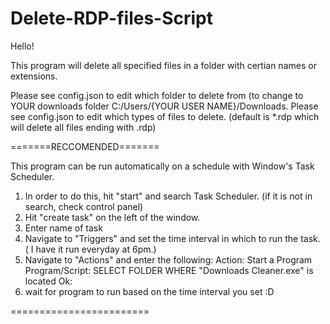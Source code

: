 # Delete-RDP-files-Script

Hello! 

This program will delete all specified files in a folder with certian names or extensions.

Please see config.json to edit which folder to delete from (to change to YOUR downloads folder C:/Users/{YOUR USER NAME}/Downloads.
Please see config.json to edit which types of files to delete. (default is *.rdp which will delete all files ending with .rdp)

=======RECCOMENDED=======

This program can be run automatically on a schedule with Window's Task Scheduler.

1) In order to do this, hit "start" and search Task Scheduler. (if it is not in search, check control panel)
2) Hit "create task" on the left of the window.
3) Enter name of task
4) Navigate to "Triggers" and set the time interval in which to run the task. ( I have it run everyday at 6pm.)
5) Navigate to "Actions" and enter the following:
  Action: Start a Program
  Program/Script: SELECT FOLDER WHERE "Downloads Cleaner.exe" is located
  Ok:
6) wait for program to run based on the time interval you set :D

========================
